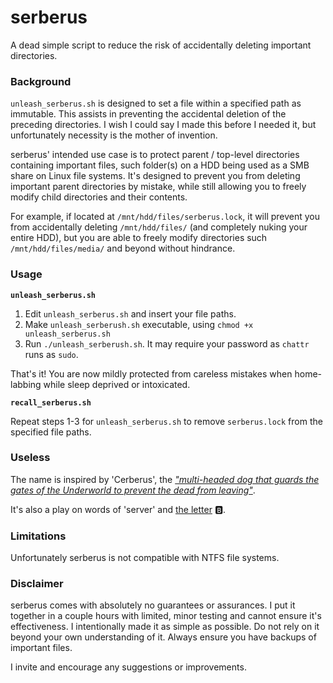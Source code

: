 # serberus
A dead simple script to reduce the risk of accidentally deleting important directories. 

### Background ###
`unleash_serberus.sh` is designed to set a file within a specified path as immutable.
This assists in preventing the accidental deletion of the preceding directories.
I wish I could say I made this before I needed it, but unfortunately necessity is the mother of invention.

serberus' intended use case is to protect parent / top-level directories containing important files, such folder(s) on a HDD being used as a SMB share on Linux file systems.
It's designed to prevent you from deleting important parent directories by mistake, while still allowing you to freely modify child directories and their contents.

For example, if located at `/mnt/hdd/files/serberus.lock`, it will prevent you from accidentally deleting `/mnt/hdd/files/` (and completely nuking your entire HDD), but you are able to freely modify directories such `/mnt/hdd/files/media/` and beyond without hindrance. 

### Usage ### 
**`unleash_serberus.sh`**
1. Edit `unleash_serberus.sh` and insert your file paths.
2. Make `unleash_serberush.sh` executable, using `chmod +x unleash_serberus.sh`
3. Run `./unleash_serberush.sh`. It may require your password as `chattr` runs as `sudo`.

That's it! You are now mildly protected from careless mistakes when home-labbing while sleep deprived or intoxicated. 

**`recall_serberus.sh`**

Repeat steps 1-3 for `unleash_serberus.sh` to remove `serberus.lock` from the specified file paths.

### Useless ###
The name is inspired by 'Cerberus', the [*"multi-headed dog that guards the gates of the Underworld to prevent the dead from leaving"*](https://en.wikipedia.org/wiki/Cerberus).

It's also a play on words of 'server' and [the letter](https://knowyourmeme.com/memes/b-button-emoji) 🅱️.


### Limitations ###
Unfortunately serberus is not compatible with NTFS file systems.

### Disclaimer ###
serberus comes with absolutely no guarantees or assurances. I put it together in a couple hours with limited, minor testing and cannot ensure it's effectiveness.
I intentionally made it as simple as possible. Do not rely on it beyond your own understanding of it.
Always ensure you have backups of important files.

I invite and encourage any suggestions or improvements.
